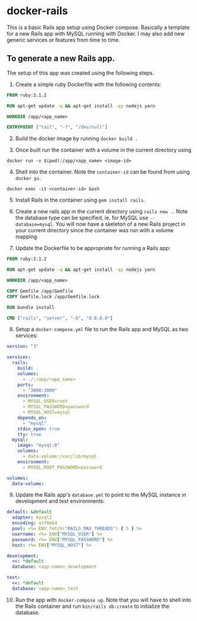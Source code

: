 # docker-rails

This is a basic Rails app setup using Docker compose. Basically a template for a new Rails app with MySQL running with Docker. I may also add new generic services or features from time to time.

## To generate a new Rails app.
The setup of this app was created using the following steps.
1. Create a simple ruby Dockerfile with the following contents:
```Dockerfile
FROM ruby:3.1.2

RUN apt-get update -q && apt-get install -qy nodejs yarn

WORKDIR /app/<app_name>

ENTRYPOINT ["tail", "-f", "/dev/null"]
```

2. Build the docker image by running `docker build .`

3. Once built run the container with a volume in the current directory using
```
docker run -v $(pwd):/app/<app_name> <image-id>
```

4. Shell into the container. Note the `container-id` can be found from using `docker ps`.
```
docker exec -it <container-id> bash
```

5. Install Rails in the container using `gem install rails`.

6. Create a new rails app in the current directory using `rails new .`. Note the database type can be specified, ie. for MySQL use `--database=mysql`. You will now have a skeleton of a new Rails project in your current directory since the container was run with a volume mapping.

7. Update the Dockerfile to be appropriate for running a Rails app:
```Dockerfile
FROM ruby:3.1.2

RUN apt-get update -q && apt-get install -qy nodejs yarn

WORKDIR /app/<app_name>

COPY Gemfile /app/Gemfile
COPY Gemfile.lock /app/Gemfile.lock

RUN bundle install

CMD ["rails", "server", "-b", "0.0.0.0"]
```

8. Setup a `docker-compose.yml` file to run the Rails app and MySQL as two services:
```yml
version: "3"

services:
  rails:
    build: .
    volumes:
      - ./:/app/<app_name>
    ports:
      - "3000:3000"
    environment:
      - MYSQL_USER=root
      - MYSQL_PASSWORD=password
      - MYSQL_HOST=mysql
    depends_on:
      - "mysql"
    stdin_open: true
    tty: true
  mysql:
    image: "mysql:8"
    volumes:
      - data-volume:/var/lib/mysql
    environment:
      - MYSQL_ROOT_PASSWORD=password

volumes:
  data-volume:
```

9. Update the Rails app's `database.yml` to point to the MySQL instance in development and test environments:
```yml
default: &default
  adapter: mysql2
  encoding: utf8mb4
  pool: <%= ENV.fetch("RAILS_MAX_THREADS") { 5 } %>
  username: <%= ENV["MYSQL_USER"] %>
  password: <%= ENV["MYSQL_PASSWORD"] %>
  host: <%= ENV["MYSQL_HOST"] %>

development:
  <<: *default
  database: <app-name>_development

test:
  <<: *default
  database: <app-name>_test
```

10. Run the app with `docker-compose up`. Note that you will have to shell into the Rails container and run `bin/rails db:create` to initialize the database.